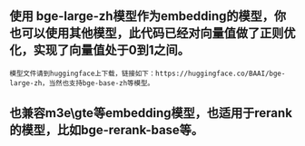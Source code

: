 ## 使用 bge-large-zh模型作为embedding的模型，你也可以使用其他模型，此代码已经对向量值做了正则优化，实现了向量值处于0到1之间。
    模型文件请到huggingface上下载，链接如下：https://huggingface.co/BAAI/bge-large-zh，当然也支持bge-base-zh等模型。
## 也兼容m3e\gte等embedding模型，也适用于rerank的模型，比如bge-rerank-base等。


